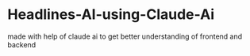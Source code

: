 # Headlines-AI-using-Claude-Ai
made with help of claude ai to get better understanding of frontend and backend
